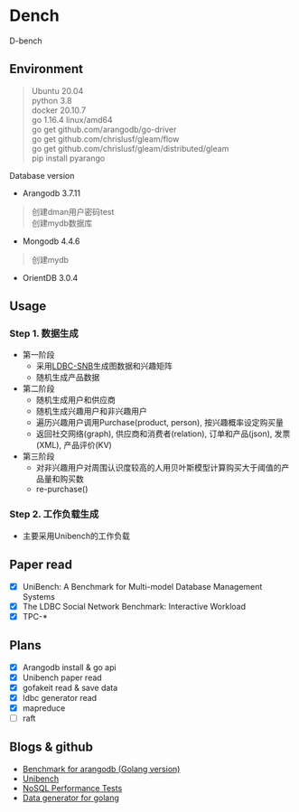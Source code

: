 # Dench

D-bench

## Environment

> Ubuntu 20.04  
> python 3.8  
> docker 20.10.7  
> go 1.16.4 linux/amd64  
> go get github.com/arangodb/go-driver   
> go get github.com/chrislusf/gleam/flow   
> go get github.com/chrislusf/gleam/distributed/gleam   
> pip install pyarango   

Database version

- Arangodb 3.7.11   
> 创建dman用户密码test   
> 创建mydb数据库   

- Mongodb 4.4.6   
> 创建mydb   

- OrientDB 3.0.4
>   

## Usage

### Step 1. 数据生成

- 第一阶段
  - 采用[LDBC-SNB](https://github.com/ldbc/ldbc_snb_datagen/tree/stable)生成图数据和兴趣矩阵
  - 随机生成产品数据
- 第二阶段
  - 随机生成用户和供应商
  - 随机生成兴趣用户和非兴趣用户
  - 遍历兴趣用户调用Purchase(product, person), 按兴趣概率设定购买量
  - 返回社交网络(graph), 供应商和消费者(relation), 订单和产品(json), 发票(XML), 产品评价(KV)
- 第三阶段
  - 对非兴趣用户对周围认识度较高的人用贝叶斯模型计算购买大于阈值的产品量和购买数
  - re-purchase()

### Step 2. 工作负载生成

- 主要采用Unibench的工作负载

## Paper read

- [x] UniBench: A Benchmark for Multi-model Database Management Systems
- [x] The LDBC Social Network Benchmark: Interactive Workload
- [x] TPC-*

## Plans

- [x] Arangodb install & go api 
- [x] Unibench paper read
- [x] gofakeit read & save data
- [x] ldbc generator read
- [x] mapreduce
- [ ] raft

## Blogs & github

- [Benchmark for arangodb (Golang version)](https://github.com/arangodb/gobench)
- [Unibench](https://github.com/HY-UDBMS/UniBench)
- [NoSQL Performance Tests](https://github.com/HY-UDBMS/UniBench)
- [Data generator for golang](https://github.com/brianvoe/gofakeit)